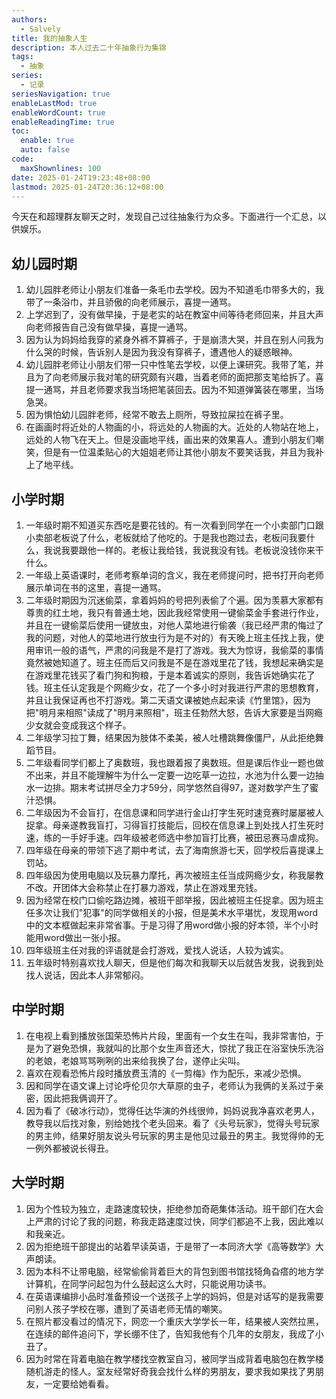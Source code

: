 ```yaml
---
authors:
  - Salvely
title: 我的抽象人生
description: 本人过去二十年抽象行为集锦
tags:
  - 抽象
series:
  - 记录
seriesNavigation: true
enableLastMod: true
enableWordCount: true
enableReadingTime: true
toc:
  enable: true
  auto: false
code:
  maxShownlines: 100
date: 2025-01-24T19:23:48+08:00
lastmod: 2025-01-24T20:36:12+08:00
---
```


今天在和超理群友聊天之时，发现自己过往抽象行为众多。下面进行一个汇总，以供娱乐。

## 幼儿园时期

1. 幼儿园胖老师让小朋友们准备一条毛巾去学校。因为不知道毛巾带多大的，我带了一条浴巾，并且骄傲的向老师展示，喜提一通骂。
2. 上学迟到了，没有做早操，于是老实的站在教室中间等待老师回来，并且大声向老师报告自己没有做早操，喜提一通骂。
3. 因为认为妈妈给我穿的紧身外裤不算裤子，于是崩溃大哭，并且在别人问我为什么哭的时候，告诉别人是因为我没有穿裤子，遭遇他人的疑惑眼神。
4. 幼儿园胖老师让小朋友们带一只中性笔去学校，以便上课研究。我带了笔，并且为了向老师展示我对笔的研究颇有兴趣，当着老师的面把那支笔给拆了。喜提一通骂，并且老师要求我当场把笔装回去。因为不知道弹簧装在哪里，当场急哭。
5. 因为惧怕幼儿园胖老师，经常不敢去上厕所，导致拉屎拉在裤子里。
6. 在画画时将近处的人物画的小，将远处的人物画的大。近处的人物站在地上，远处的人物飞在天上。但是没画地平线，画出来的效果喜人。遭到小朋友们嘲笑，但是有一位温柔贴心的大姐姐老师让其他小朋友不要笑话我，并且为我补上了地平线。

## 小学时期

1. 一年级时期不知道买东西吃是要花钱的。有一次看到同学在一个小卖部门口跟小卖部老板说了什么，老板就给了他吃的。于是我也跑过去，老板问我要什么，我说我要跟他一样的。老板让我给钱，我说我没有钱。老板说没钱你来干什么。
2. 一年级上英语课时，老师考察单词的含义，我在老师提问时，把书打开向老师展示单词在书的这里，喜提一通骂。
3. 二年级时期因为沉迷偷菜，拿着妈妈的号把列表偷了个遍。因为羡慕大家都有尊贵的红土地，我只有普通土地，因此我经常使用一键偷菜金手套进行作业，并且在一键偷菜后使用一键放虫，对他人菜地进行偷袭（我已经严肃的悔过了我的问题，对他人的菜地进行放虫行为是不对的）有天晚上班主任找上我，使用审讯一般的语气，严肃的问我是不是打了游戏。我大为惊讶，我偷菜的事情竟然被她知道了。班主任而后又问我是不是在游戏里花了钱，我想起来确实是在游戏里花钱买了看门狗和狗粮，于是本着诚实的原则，我告诉她确实花了钱。班主任认定我是个网瘾少女，花了一个多小时对我进行严肃的思想教育，并且让我保证再也不打游戏。第二天语文课被她点起来读《竹里馆》，因为把"明月来相照"读成了"明月来照相"，班主任勃然大怒，告诉大家要是当网瘾少女就会变成我这个样子。
4. 二年级学习拉丁舞，结果因为肢体不柔美，被人吐槽跳舞像僵尸，从此拒绝舞蹈节目。
5. 二年级看同学们都上了奥数班，我也跟着报了奥数班。但是课后作业一题也做不出来，并且不能理解牛为什么一定要一边吃草一边拉，水池为什么要一边抽水一边排。期末考试拼尽全力才59分，同学悠然自得97，遂对数学产生了蜜汁恐惧。
6. 二年级因为不会盲打，在信息课和同学进行金山打字生死时速竞赛时屡屡被人捉拿。母亲遂教我盲打，习得盲打技能后，回校在信息课上到处找人打生死时速，练的一手好手速。四年级被老师选中参加盲打比赛，被田忌赛马虐成狗。
7. 四年级在母亲的带领下逃了期中考试，去了海南旅游七天，回学校后喜提课上罚站。
8. 四年级因为使用电脑以及玩暴力摩托，再次被班主任当成网瘾少女，称我屡教不改。开团体大会称禁止在打暴力游戏，禁止在游戏里充钱。
9. 因为经常在校门口偷吃路边摊，被班干部举报，因此被班主任捉拿。因为班主任多次让我们"犯事"的同学做相关的小报，但是美术水平堪忧，发现用word中的文本框做起来非常省事。于是习得了用word做小报的好本领，半个小时能用word做出一张小报。
10. 四年级班主任对我的评语就是会打游戏，爱找人说话，人较为诚实。
11. 五年级时特别喜欢找人聊天，但是他们每次和我聊天以后就告发我，说我到处找人说话，因此本人非常郁闷。

## 中学时期

1. 在电视上看到播放张国荣恐怖片片段，里面有一个女生在叫，我非常害怕，于是为了避免恐惧，我就叫的比那个女生声音还大，惊扰了我正在浴室快乐洗浴的老娘，老娘骂骂咧咧的出来给我换了台，遂停止尖叫。
2. 喜欢在观看恐怖片段时播放费玉清的《一剪梅》作为配乐，来减少恐惧。
3. 因和同学在语文课上讨论呼伦贝尔大草原的虫子，老师认为我俩的关系过于亲密，因此把我俩调开了。
4. 因为看了《破冰行动》，觉得任达华演的外线很帅，妈妈说我净喜欢老男人，教导我以后找对象，别给她找个老头回来。看了《头号玩家》，觉得头号玩家的男主帅，结果好朋友说头号玩家的男主是他见过最丑的男主。我觉得帅的无一例外都被说长得丑。

## 大学时期

1. 因为个性较为独立，走路速度较快，拒绝参加奇葩集体活动。班干部们在大会上严肃的讨论了我的问题，称我走路速度过快，同学们都追不上我，因此难以和我亲近。
2. 因为拒绝班干部提出的站着早读英语，于是带了一本同济大学《高等数学》大声朗读。
3. 因为本科不让带电脑，经常偷偷背着巨大的背包到图书馆找犄角旮瘩的地方学计算机，在同学问起包为什么鼓起这么大时，只能说用功读书。
4. 在英语课编排小品时准备预设一个送孩子上学的妈妈，但是对话写的是我需要问别人孩子学校在哪，遭到了英语老师无情的嘲笑。
5. 在照片都没看过的情况下，网恋一个重庆大学学长一年，结果被人突然拉黑，在连续的邮件追问下，学长绷不住了，告知我他有个几年的女朋友，我成了小丑了。
6. 因为时常在背着电脑在教学楼找空教室自习，被同学当成背着电脑包在教学楼随机游走的怪人。室友经常好奇我会找什么样的男朋友，要求我如果找了男朋友，一定要给她看看。
